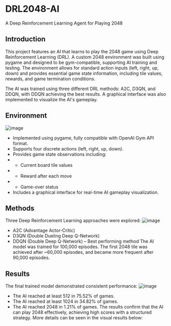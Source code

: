 # DRL2048-AI
A Deep Reinforcement Learning Agent for Playing 2048

## Introduction
This project features an AI that learns to play the 2048 game using Deep Reinforcement Learning (DRL). A custom 2048 environment was built using pygame and designed to be gym-compatible, supporting AI training and testing. The environment allows for standard action inputs (left, right, up, down) and provides essential game state information, including tile values, rewards, and game termination conditions.

The AI was trained using three different DRL methods: A2C, D3QN, and DDQN, with DDQN achieving the best results. A graphical interface was also implemented to visualize the AI's gameplay.

## Environment
![image](https://github.com/user-attachments/assets/d2905c5a-3b6c-4c40-9c1c-1ab2ed656930)

* Implemented using pygame, fully compatible with OpenAI Gym API format.
* Supports four discrete actions (left, right, up, down).
* Provides game state observations including:
* - Current board tile values
* - Reward after each move
* - Game-over status
* Includes a graphical interface for real-time AI gameplay visualization.

## Methods
Three Deep Reinforcement Learning approaches were explored:
![image](https://github.com/user-attachments/assets/3e1073f8-cb17-441a-b8e8-91752fa1060b)

* A2C (Advantage Actor-Critic)
* D3QN (Double Dueling Deep Q-Network)
* DDQN (Double Deep Q-Network) – Best performing method
The AI model was trained for 100,000 episodes. The first 2048 tile was achieved after ~60,000 episodes, and became more frequent after 90,000 episodes.

## Results
The final trained model demonstrated consistent performance:
![image](https://github.com/user-attachments/assets/10e6627f-6984-4e0d-b09e-ae6bd2c48173)

* The AI reached at least 512 in 75.52% of games.
* The AI reached at least 1024 in 34.82% of games.
* The AI reached 2048 in 1.21% of games.
The results confirm that the AI can play 2048 effectively, achieving high scores with a structured strategy. More details can be seen in the visual results below:
